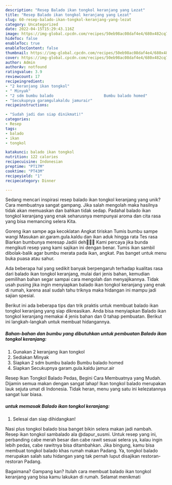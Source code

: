 ```yaml
---
description: "Resep Balado ikan tongkol keranjang yang Lezat"
title: "Resep Balado ikan tongkol keranjang yang Lezat"
slug: 60-resep-balado-ikan-tongkol-keranjang-yang-lezat
category: Uncategorized
date: 2022-04-15T15:29:43.116Z
image: https://img-global.cpcdn.com/recipes/50eb98ac08daf4e4/680x482cq70/balado-ikan-tongkol-keranjang-foto-resep-utama.jpg
hideToc: false
enableToc: true
enableTocContent: false
thumbnail: https://img-global.cpcdn.com/recipes/50eb98ac08daf4e4/680x482cq70/balado-ikan-tongkol-keranjang-foto-resep-utama.jpg
cover: https://img-global.cpcdn.com/recipes/50eb98ac08daf4e4/680x482cq70/balado-ikan-tongkol-keranjang-foto-resep-utama.jpg
author: Admin
authorAv: notfound
ratingvalue: 3.9
reviewcount: 17
recipeingredient:
- "2 keranjang ikan tongkol"
- " Minyak"
- "2 sdm bumbu balado                      Bumbu balado homed"
- "Secukupnya garamgulakaldu jamurair"
recipeinstructions:

- "Sudah jadi dan siap dinikmati!"
categories:
- Resep
tags:
- balado
- ikan
- tongkol

katakunci: balado ikan tongkol 
nutrition: 122 calories
recipecuisine: Indonesian
preptime: "PT17M"
cooktime: "PT43M"
recipeyield: "1"
recipecategory: Dinner

---
```





Sedang mencari inspirasi resep balado ikan tongkol keranjang yang unik? Cara membuatnya sangat gampang. Jika salah mengolah maka hasilnya tidak akan memuaskan dan bahkan tidak sedap. Padahal balado ikan tongkol keranjang yang enak seharusnya mempunyai aroma dan cita rasa yang bisa memancing selera Kita.





Goreng ikan sampe aga kecoklatan Angkat tiriskan Tumis bumbu sampe wangi Masukan air.garam.gula.kaldu dan ikan aduk hingga rata Tes rasa Biarkan bumbunya meresap Jadiii deh🤤🤤🤤 Kami percaya jika bunda mengikuti resep yang kami sajikan ini dengan benar. Tumis ikan sambil dibolak-balik agar bumbu merata pada ikan, angkat. Pas banget untuk menu buka puasa atau sahur.

Ada beberapa hal yang sedikit banyak berpengaruh terhadap kualitas rasa dari balado ikan tongkol keranjang, mulai dari jenis bahan, kemudian pemilihan bahan segar sampai cara mengolah dan menyajikannya. Tidak usah pusing jika ingin menyiapkan balado ikan tongkol keranjang yang enak di rumah, karena asal sudah tahu triknya maka hidangan ini mampu jadi sajian spesial.






Berikut ini ada beberapa tips dan trik praktis untuk membuat balado ikan tongkol keranjang yang siap dikreasikan. Anda bisa menyiapkan Balado ikan tongkol keranjang memakai 4 jenis bahan dan 0 tahap pembuatan. Berikut ini langkah-langkah untuk membuat hidangannya.

<!--inarticleads1-->

##### Bahan-bahan dan bumbu yang dibutuhkan untuk pembuatan Balado ikan tongkol keranjang:

1. Gunakan 2 keranjang ikan tongkol
1. Sediakan  Minyak
1. Siapkan 2 sdm bumbu balado                      Bumbu balado homed
1. Siapkan Secukupnya garam.gula.kaldu jamur.air


Resep Ikan Tongkol Balado Pedas, Begini Cara Membuatnya yang Mudah. Dijamin semua makan dengan sangat lahap! Ikan tongkol balado merupakan lauk sejuta umat di Indonesia. Tidak heran, menu yang satu ini kelezatannya sangat luar biasa. 

<!--inarticleads2-->

#####  untuk memasak Balado ikan tongkol keranjang:


1. Selesai dan siap dihidangkan!

Nasi plus tongkol balado bisa banget bikin selera makan jadi nambah. Resep ikan tongkol sambalado ala @dapur_susmi. Untuk resep yang ini, perbanding cabe merah besar dan cabe rawit sesuai selera ya, kalau ingin lebih pedas, cabe rawitnya bisa ditambahkan. Jika bingung, kamu bisa membuat tongkol balado khas rumah makan Padang. Ya, tongkol balado merupakan salah satu hidangan yang tak pernah luput disajikan restoran-restoran Padang. 

Bagaimana? Gampang kan? Itulah cara membuat balado ikan tongkol keranjang yang bisa kamu lakukan di rumah. Selamat menikmati

